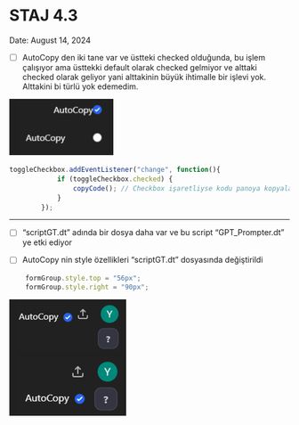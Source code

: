 # STAJ 4.3

Date: August 14, 2024

- [ ]  AutoCopy den iki tane var ve üstteki checked olduğunda, bu işlem çalışıyor ama üsttekki default olarak checked gelmiyor ve alttaki checked olarak geliyor yani alttakinin büyük ihtimalle bir işlevi yok. Alttakini bi türlü yok edemedim.

![Untitled](https://raw.githubusercontent.com/Developrimbor/Software-Intership/main/images/autoCopy1.png)

```jsx
toggleCheckbox.addEventListener("change", function(){
            if (toggleCheckbox.checked) { 
                copyCode(); // Checkbox işaretliyse kodu panoya kopyala
            }
        });
```

---

- [ ]  “scriptGT.dt” adında bir dosya daha var ve bu script “GPT_Prompter.dt” ye etki ediyor

- [ ]  AutoCopy nin style özellikleri “scriptGT.dt” dosyasında değiştirildi

```jsx
    formGroup.style.top = "56px";
    formGroup.style.right = "90px";
```

![image.png](https://raw.githubusercontent.com/Developrimbor/Software-Intership/main/images/autoCopy2.png)